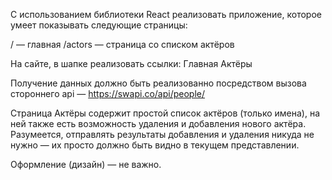 С использованием библиотеки React реализовать приложение, которое умеет показывать следующие страницы:

/ — главная
/actors — страница со списком актёров

На сайте, в шапке реализовать ссылки:
Главная
Актёры

Получение данных должно быть реализованно посредством вызова стороннего api — https://swapi.co/api/people/ 

Страница Актёры содержит простой список актёров (только имена), на ней также есть возможность удаления и добавления нового актёра. Разумеется, отправлять результаты добавления и удаления никуда не нужно — их просто должно быть видно в текущем представлении.

Оформление (дизайн) — не важно. 
